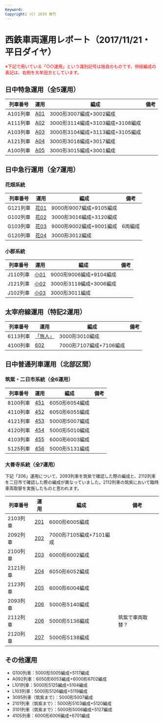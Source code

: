 ```yaml
---
Keyword: 
Copyright: (C) 2019 青竹
---
```


# 西鉄車両運用レポート（2017/11/21・平日ダイヤ）

<span style="color:#FF0000;">※下記で用いている「○○運用」という識別記号は独自のものです。併結編成の表記は、右側を大牟田方としています。</span>

## 日中特急運用（全5運用）

| 列車番号 | 運用 | 編成 | 備考 |
| --- | --- | --- | --- |
| A101列車 | [A01](https://aotake91.net/railway/nishitetsu/dia/20170826/unyoulist-weekday.htm#WA01) | 3000形3007編成+3002編成 |  |
| A111列車 | [A02](https://aotake91.net/railway/nishitetsu/dia/20170826/unyoulist-weekday.htm#WA02) | 3000形3114編成+3103編成+3108編成 |  |
| A103列車 | [A03](https://aotake91.net/railway/nishitetsu/dia/20170826/unyoulist-weekday.htm#WA03) | 3000形3104編成+3113編成+3105編成 |  |
| A121列車 | [A04](https://aotake91.net/railway/nishitetsu/dia/20170826/unyoulist-weekday.htm#WA04) | 3000形3018編成+3017編成 |  |
| A100列車 | [A05](https://aotake91.net/railway/nishitetsu/dia/20170826/unyoulist-weekday.htm#WA05) | 3000形3015編成+3001編成 |  |

## 日中急行運用（全7運用）

### 花畑系統

| 列車番号 | 運用 | 編成 | 備考 |
| --- | --- | --- | --- |
| G121列車 | [花01](https://aotake91.net/railway/nishitetsu/dia/20170826/unyoulist-weekday.htm#WG01) | 9000形9007編成+9105編成 |  |
| G102列車 | [花02](https://aotake91.net/railway/nishitetsu/dia/20170826/unyoulist-weekday.htm#WG02) | 3000形3016編成+3120編成 |  |
| G103列車 | [花03](https://aotake91.net/railway/nishitetsu/dia/20170826/unyoulist-weekday.htm#WG03) | 9000形9002編成+9001編成 | 6両編成 |
| G120列車 | [花04](https://aotake91.net/railway/nishitetsu/dia/20170826/unyoulist-weekday.htm#WG04) | 3000形3012編成 |  |

### 小郡系統

| 列車番号 | 運用 | 編成 | 備考 |
| --- | --- | --- | --- |
| J110列車 | [小01](https://aotake91.net/railway/nishitetsu/dia/20170826/unyoulist-weekday.htm#WJ01) | 9000形9006編成+9104編成 |  |
| J121列車 | [小02](https://aotake91.net/railway/nishitetsu/dia/20170826/unyoulist-weekday.htm#WJ02) | 3000形3119編成+3006編成 |  |
| J102列車 | [小03](https://aotake91.net/railway/nishitetsu/dia/20170826/unyoulist-weekday.htm#WJ03) | 3000形3011編成 |  |

## 太宰府線運用（特記2運用）

| 列車番号 | 運用 | 編成 | 備考 |
| --- | --- | --- | --- |
| 6113列車 | [「旅人」](https://aotake91.net/railway/nishitetsu/dia/20170826/unyoulist-weekday.htm#W601) | 3000形3010編成 |  |
| 4100列車 | [602](https://aotake91.net/railway/nishitetsu/dia/20170826/unyoulist-weekday.htm#W602) | 7000形7107編成+7106編成 |  |

## 日中普通列車運用（北部区間）

### 筑紫・二日市系統（全6運用）

| 列車番号 | 運用 | 編成 | 備考 |
| --- | --- | --- | --- |
| 8100列車 | [451](https://aotake91.net/railway/nishitetsu/dia/20170826/unyoulist-weekday.htm#W451) | 6050形6054編成 |  |
| 4110列車 | [452](https://aotake91.net/railway/nishitetsu/dia/20170826/unyoulist-weekday.htm#W452) | 6050形6055編成 |  |
| 4121列車 | [453](https://aotake91.net/railway/nishitetsu/dia/20170826/unyoulist-weekday.htm#W453) | 5000形5007編成 |  |
| 4120列車 | [454](https://aotake91.net/railway/nishitetsu/dia/20170826/unyoulist-weekday.htm#W454) | 5000形5010編成 |  |
| 4103列車 | [455](https://aotake91.net/railway/nishitetsu/dia/20170826/unyoulist-weekday.htm#W455) | 6000形6003編成 |  |
| 5125列車 | [456](https://aotake91.net/railway/nishitetsu/dia/20170826/unyoulist-weekday.htm#W456) | 5000形5131編成 |  |

### 大善寺系統（全7運用）

下記「206」運用について、2093列車を筑紫で確認した際の編成と、2112列車を二日市で確認した際の編成が異なっていました。2112列車の筑紫において臨時車両取替を実施したものと思われます。

| 列車番号 | 運用 | 編成 | 備考 |
| --- | --- | --- | --- |
| 2103列車 | [201](https://aotake91.net/railway/nishitetsu/dia/20170826/unyoulist-weekday.htm#W201) | 6000形6005編成 |  |
| 2092列車 | [202](https://aotake91.net/railway/nishitetsu/dia/20170826/unyoulist-weekday.htm#W202) | 7000形7105編成+7101編成 |  |
| 2100列車 | [203](https://aotake91.net/railway/nishitetsu/dia/20170826/unyoulist-weekday.htm#W203) | 6000形6002編成 |  |
| 2121列車 | [204](https://aotake91.net/railway/nishitetsu/dia/20170826/unyoulist-weekday.htm#W204) | 6050形6052編成 |  |
| 2123列車 | [205](https://aotake91.net/railway/nishitetsu/dia/20170826/unyoulist-weekday.htm#W205) | 6000形6004編成 |  |
| 2093列車 | [206](https://aotake91.net/railway/nishitetsu/dia/20170826/unyoulist-weekday.htm#W206) | 5000形5140編成 |  |
| 2112列車 | [206](https://aotake91.net/railway/nishitetsu/dia/20170826/unyoulist-weekday.htm#W206) | 5000形5136編成 | 筑紫で車両取替？ |
| 2120列車 | [207](https://aotake91.net/railway/nishitetsu/dia/20170826/unyoulist-weekday.htm#W207) | 5000形5138編成 |  |

## その他運用

* G100列車：5000形5005編成+5117編成
* A092列車：6050形6053編成+6000形6702編成
* L101列車：5000形5125編成+5104編成
* L103列車：5000形5126編成+5119編成
* 3095列車（筑紫まで）：5000形5007編成
* 2101列車（筑紫まで）：5000形5103編成+5120編成
* 3101列車（筑紫まで）：5000形5006編成+5127編成
* 4105列車：6000形6006編成+6701編成

